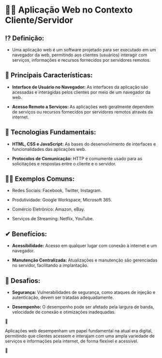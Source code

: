 # 👩‍💻 Aplicação Web no Contexto Cliente/Servidor

## ⁉ **Definição:**

- Uma aplicação web é um software projetado para ser executado em um navegador da web, permitindo aos clientes (usuários) interagir com serviços, informações e recursos fornecidos por servidores remotos.

## 📝 **Principais Características:**

- **Interface de Usuário no Navegador:** As interfaces da aplicação são acessadas e interagidas pelos clientes por meio de um navegador da web.

- **Acesso Remoto a Serviços:** As aplicações web geralmente dependem de serviços ou recursos fornecidos por servidores remotos através da internet.

## 🤖 **Tecnologias Fundamentais:**

- **HTML, CSS e JavaScript:** As bases do desenvolvimento de interfaces e funcionalidades das aplicações web.

- **Protocolos de Comunicação:** HTTP é comumente usado para as solicitações e respostas entre o cliente e o servidor.

## 👩‍🏫 **Exemplos Comuns:**

- Redes Sociais: Facebook, Twitter, Instagram.

- Produtividade: Google Workspace, Microsoft 365.

- Comércio Eletrônico: Amazon, eBay.

- Serviços de Streaming: Netflix, YouTube.

## ✔ **Benefícios:**

- **Acessibilidade:** Acesso em qualquer lugar com conexão à internet e um navegador.

- **Manutenção Centralizada:** Atualizações e manutenção são gerenciadas no servidor, facilitando a implantação.

## 💭 **Desafios:**

- **Segurança:** Vulnerabilidades de segurança, como ataques de injeção e autenticação, devem ser tratadas adequadamente.

- **Desempenho:** O desempenho pode ser afetado pela largura de banda, velocidade de conexão e otimizações inadequadas.

📌

Aplicações web desempenham um papel fundamental na atual era digital, permitindo que clientes acessem e interajam com uma ampla variedade de serviços e informações pela internet, de forma flexível e acessível.

📌
